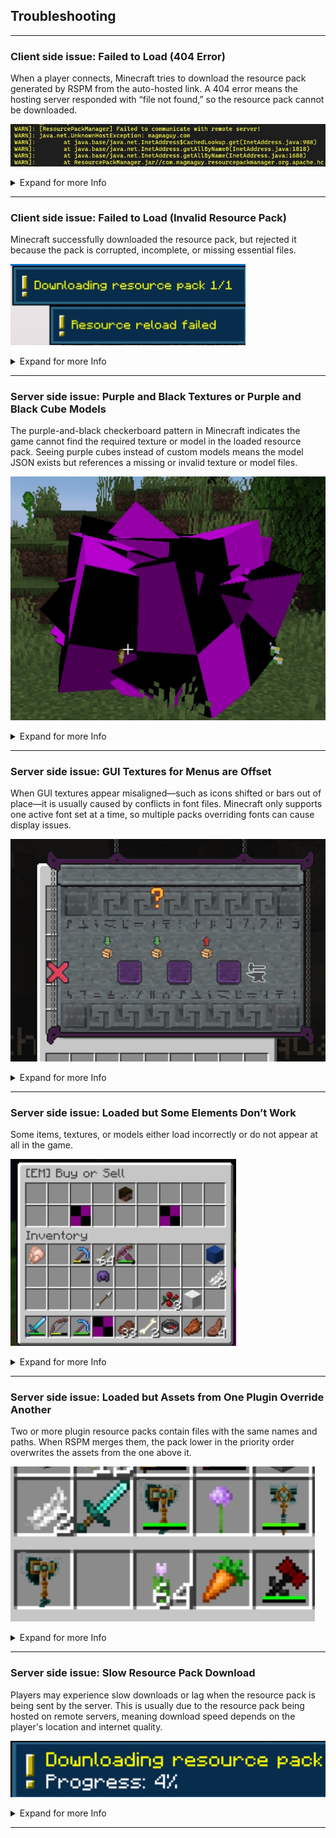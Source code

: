 ## Troubleshooting

---

### Client side issue: Failed to Load (404 Error)

When a player connects, Minecraft tries to download the resource pack generated by RSPM from the auto-hosted link. A 404 error means the hosting server responded with “file not found,” so the resource pack cannot be downloaded.

![rspm_failed_to_reach_server.jpg](../../../img/wiki/rspm_failed_to_reach_server.jpg)

<details>  
<summary>Expand for more Info</summary>  

**Important note:**  
This hosting service is internal to RSPM and not configurable by server admins. The download link is generated automatically.

**Common causes:**  
- The hosting service is temporarily down or unreachable.  
- The resource pack failed to upload correctly during generation.  
- The link is blocked by a firewall, ISP, or network restrictions (common in schools or workplaces).  

**How to fix:**  
1. Have the affected player copy the resource pack URL from their Minecraft chat or console and try to open it in a web browser.  
2. If it loads correctly in the browser but not in Minecraft, the player may have a caching issue; restarting Minecraft usually resolves this.  
3. If the link does not open in the browser, try regenerating the resource pack by running `/rspm reload` on the server and then rejoin.  
4. If all players experience this issue, it may indicate that the hosting service is temporarily unavailable, wait and try again later.  

</details>

---

### Client side issue: Failed to Load (Invalid Resource Pack)

Minecraft successfully downloaded the resource pack, but rejected it because the pack is corrupted, incomplete, or missing essential files.

![rspm.jpg](../../../img/wiki/rspm_rp_failed.jpg)

<details>  
<summary>Expand for more Info</summary>  

**Common causes:**  
- The merging process failed due to incompatible resource packs from different plugins.  
- One or more source packs contain malformed files, such as broken JSON files or invalid `mcmeta` files.  
- Asset file paths exceed Minecraft’s maximum allowed folder depth or include illegal characters.

**How to fix:**  
1. Run `/rspm reload` to force a clean regeneration of the merged resource pack.  
2. Temporarily remove any recently added plugins that add resource packs, then try again to see if the issue resolves.  
3. Add those plugins back one by one, testing after each, to identify which resource pack is causing the problem.  
4. Check the RSPM server logs for warnings about merge conflicts or missing files, which can help pinpoint the source of the issue.  

</details>

---

### Server side issue: Purple and Black Textures or Purple and Black Cube Models

The purple-and-black checkerboard pattern in Minecraft indicates the game cannot find the required texture or model in the loaded resource pack. Seeing purple cubes instead of custom models means the model JSON exists but references a missing or invalid texture or model files.

![rspm_purple_and_black_squares.jpg](../../../img/wiki/rspm_purple_and_black_squares.jpg)

<details>  
<summary>Expand for more Info</summary>  

**Common causes:**  
- The required texture was not included in the merged resource pack.  
- The model JSON file points to an incorrect or outdated texture path.  
- Conflicts between multiple plugin resource packs where one pack overwrites another’s assets.

**How to fix:**  
1. Use the `priorityOrder` list in `config.yml` to make sure the correct resource pack has precedence during merging.  
2. Verify the missing texture file is present in the original source resource pack.  
3. Check the model JSON file to confirm its texture path matches the actual file location in the pack.  
4. After making corrections, run `/rspm reload` to regenerate the merged pack and test again.

</details>

---

### Server side issue: GUI Textures for Menus are Offset

When GUI textures appear misaligned—such as icons shifted or bars out of place—it is usually caused by conflicts in font files. Minecraft only supports one active font set at a time, so multiple packs overriding fonts can cause display issues.

![rspm_offset_textures.jpg](../../../img/wiki/rspm_offset_textures.jpg)

<details>  
<summary>Expand for more Info</summary>  

**Common causes:**  
- Several plugin resource packs modify `font/default.json` or related font files.  
- RSPM merges these without a clear priority set for which font to use.

**How to fix:**  
1. Open `plugins/ResourcePackManager/config.yml` and find the `priorityOrder` section.  
2. Move the plugin pack whose fonts you want to preserve to the top of the list.  
3. Run `/rspm reload` to regenerate the merged resource pack.  

**Note:** It is not possible to fully merge multiple font files in Minecraft—only one font set will take effect, so priority must be chosen.

</details>

---

### Server side issue: Loaded but Some Elements Don’t Work

Some items, textures, or models either load incorrectly or do not appear at all in the game.

![rspm.jpg](../../../img/wiki/rspm_missing_elements.jpg)

<details>  
<summary>Expand for more Info</summary>  

**Common causes:**  
- Mismatch between the Minecraft client version and the server version. Usually between version 1.21.3 and 1.21.4.  
- Use of ViaVersion or similar plugins that allow clients with unsupported versions to connect.  
- Resource packs using newer model formats that older clients cannot handle, or vice versa.

**How to fix:**  
1. Make sure all players use the same Minecraft version as the server.  
2. If you have ViaVersion installed, know that some assets may not work properly until full compatibility is added.  
3. Keep both client and server resource pack features within the same supported Minecraft version range to avoid conflicts.

</details>

---

### Server side issue: Loaded but Assets from One Plugin Override Another

Two or more plugin resource packs contain files with the same names and paths. When RSPM merges them, the pack lower in the priority order overwrites the assets from the one above it.

![rspm.jpg](../../../img/wiki/rspm_assets_override.jpg)

<details>  
<summary>Expand for more Info</summary>  

**How to fix:**  
1. Open `plugins/ResourcePackManager/config.yml`.  
2. In the `priorityOrder` list, move the plugin whose assets you want to keep higher up, above the conflicting ones.  
3. Run `/rspm reload` to regenerate the merged resource pack.

**Note:**  
On Minecraft versions before 1.21.4, some conflicts cannot be perfectly resolved by priority alone. In such cases, manual merging or editing of the source resource packs may be necessary.

</details>

---

### Server side issue: Slow Resource Pack Download

Players may experience slow downloads or lag when the resource pack is being sent by the server. This is usually due to the resource pack being hosted on remote servers, meaning download speed depends on the player's location and internet quality.

![rspm_slow_rp_download.jpg](../../../img/wiki/rspm_slow_rp_download.jpg)

<details>  
<summary>Expand for more Info</summary>  

**Common causes:**  
- Player is located far from the hosting server geographically.  
- The player's internet connection is slow or unstable.  
- Temporary network congestion between the player and the hosting server.  

**How to fix or mitigate:**  
1. Encourage players to check their internet connection speed and stability.  
2. Players can try connecting from a different network or location to see if the speed improves.  
3. If slow downloads are a persistent problem, consider hosting the resource pack on an alternative hosting service closer to your player base. You can disable RSPM’s auto-hosting in the config and provide a direct resource pack URL in `server.properties`.  
4. Make sure the resource pack size is optimized and not larger than necessary to minimize download time.  

**Note:**  
Unfortunately, due to the nature of remote hosting, some players will experience slower downloads based on factors outside server control.

</details>

---
